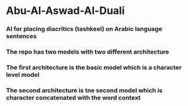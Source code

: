 # Abu-Al-Aswad-Al-Duali
### AI for placing diacritics (tashkeel) on Arabic language sentences
### The repo has two models with two different architecture
### The first architecture is the basic model which is a character level model
### The second architecture is tne second model which is character concatenated with the word context
